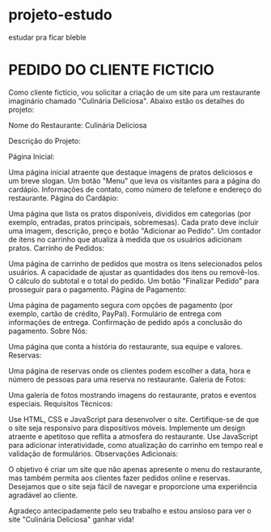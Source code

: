 # projeto-estudo
estudar pra ficar bleble

# PEDIDO DO CLIENTE FICTICIO #

Como cliente fictício, vou solicitar a criação de um site para um restaurante imaginário chamado "Culinária Deliciosa". Abaixo estão os detalhes do projeto:

Nome do Restaurante: Culinária Deliciosa

Descrição do Projeto:

Página Inicial:

Uma página inicial atraente que destaque imagens de pratos deliciosos e um breve slogan.
Um botão "Menu" que leva os visitantes para a página do cardápio.
Informações de contato, como número de telefone e endereço do restaurante.
Página do Cardápio:

Uma página que lista os pratos disponíveis, divididos em categorias (por exemplo, entradas, pratos principais, sobremesas).
Cada prato deve incluir uma imagem, descrição, preço e botão "Adicionar ao Pedido".
Um contador de itens no carrinho que atualiza à medida que os usuários adicionam pratos.
Carrinho de Pedidos:

Uma página de carrinho de pedidos que mostra os itens selecionados pelos usuários.
A capacidade de ajustar as quantidades dos itens ou removê-los.
O cálculo do subtotal e o total do pedido.
Um botão "Finalizar Pedido" para prosseguir para o pagamento.
Página de Pagamento:

Uma página de pagamento segura com opções de pagamento (por exemplo, cartão de crédito, PayPal).
Formulário de entrega com informações de entrega.
Confirmação de pedido após a conclusão do pagamento.
Sobre Nós:

Uma página que conta a história do restaurante, sua equipe e valores.
Reservas:

Uma página de reservas onde os clientes podem escolher a data, hora e número de pessoas para uma reserva no restaurante.
Galeria de Fotos:

Uma galeria de fotos mostrando imagens do restaurante, pratos e eventos especiais.
Requisitos Técnicos:

Use HTML, CSS e JavaScript para desenvolver o site.
Certifique-se de que o site seja responsivo para dispositivos móveis.
Implemente um design atraente e apetitoso que reflita a atmosfera do restaurante.
Use JavaScript para adicionar interatividade, como atualização do carrinho em tempo real e validação de formulários.
Observações Adicionais:

O objetivo é criar um site que não apenas apresente o menu do restaurante, mas também permita aos clientes fazer pedidos online e reservas. Desejamos que o site seja fácil de navegar e proporcione uma experiência agradável ao cliente.

Agradeço antecipadamente pelo seu trabalho e estou ansioso para ver o site "Culinária Deliciosa" ganhar vida!
